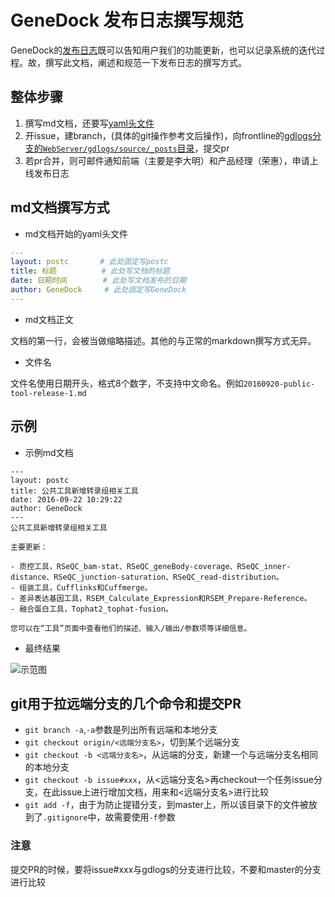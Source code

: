 # GeneDock 发布日志撰写规范

GeneDock的[发布日志](https://genedock.com/logs/)既可以告知用户我们的功能更新，也可以记录系统的迭代过程。故，撰写此文档，阐述和规范一下发布日志的撰写方式。

## 整体步骤

1. 撰写md文档，还要写[yaml头文件](http://jekyllrb.com/docs/frontmatter/)
2. 开issue，建branch，(具体的git操作参考文后操作)，向frontline的[gdlogs分支的`WebServer/gdlogs/source/_posts`目录](https://github.com/genedock/frontline/tree/gdlogs/WebServer/gdlogs/source/_posts)，提交pr
3. 若pr合并，则可邮件通知前端（主要是李大明）和产品经理（荣惠），申请上线发布日志

## md文档撰写方式

- md文档开始的yaml头文件

```yaml
---
layout: postc       # 此处固定写postc
title: 标题          # 此处写文档的标题
date: 日期时间        # 此处写文档发布的日期
author: GeneDock     # 此处固定写GeneDock
---
```

- md文档正文

文档的第一行，会被当做缩略描述。其他的与正常的markdown撰写方式无异。

- 文件名

文件名使用日期开头，格式8个数字，不支持中文命名。例如`20160920-public-tool-release-1.md`


## 示例

- 示例md文档

```
---
layout: postc
title: 公共工具新增转录组相关工具
date: 2016-09-22 10:29:22
author: GeneDock
---
公共工具新增转录组相关工具

主要更新：

- 质控工具，RSeQC_bam-stat、RSeQC_geneBody-coverage、RSeQC_inner-distance、RSeQC_junction-saturation、RSeQC_read-distribution。
- 组装工具，Cufflinks和Cuffmerge。
- 差异表达基因工具，RSEM_Calculate_Expression和RSEM_Prepare-Reference。
- 融合蛋白工具，Tophat2_tophat-fusion。

您可以在“工具”页面中查看他们的描述、输入/输出/参数项等详细信息。

```

- 最终结果

![示范图](http://ww2.sinaimg.cn/large/a9c2d1f2jw1f86us8yooij20t90j6n0h.jpg)

## git用于拉远端分支的几个命令和提交PR

- `git branch -a`,`-a`参数是列出所有远端和本地分支
- `git checkout origin/<远端分支名>`，切到某个远端分支
- `git checkout -b <远端分支名>`，从远端的分支，新建一个与远端分支名相同的本地分支
- `git checkout -b issue#xxx`，从<远端分支名>再checkout一个任务issue分支，在此issue上进行增加文档，用来和<远端分支名>进行比较
- `git add -f`，由于为防止提错分支，到master上，所以该目录下的文件被放到了`.gitignore`中，故需要使用`-f`参数

### 注意
提交PR的时候，要将issue#xxx与gdlogs的分支进行比较，不要和master的分支进行比较
